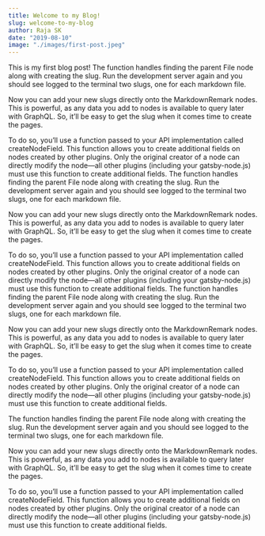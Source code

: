 ```yaml
---
title: Welcome to my Blog!
slug: welcome-to-my-blog
author: Raja SK
date: "2019-08-10"
image: "./images/first-post.jpeg"
---
```


This is my first blog post!
The function handles finding the parent File node along with creating the slug. Run the development server again and you should see logged to the terminal two slugs, one for each markdown file.

Now you can add your new slugs directly onto the MarkdownRemark nodes. This is powerful, as any data you add to nodes is available to query later with GraphQL. So, it’ll be easy to get the slug when it comes time to create the pages.

To do so, you’ll use a function passed to your API implementation called createNodeField. This function allows you to create additional fields on nodes created by other plugins. Only the original creator of a node can directly modify the node—all other plugins (including your gatsby-node.js) must use this function to create additional fields.
The function handles finding the parent File node along with creating the slug. Run the development server again and you should see logged to the terminal two slugs, one for each markdown file.

Now you can add your new slugs directly onto the MarkdownRemark nodes. This is powerful, as any data you add to nodes is available to query later with GraphQL. So, it’ll be easy to get the slug when it comes time to create the pages.

To do so, you’ll use a function passed to your API implementation called createNodeField. This function allows you to create additional fields on nodes created by other plugins. Only the original creator of a node can directly modify the node—all other plugins (including your gatsby-node.js) must use this function to create additional fields.
The function handles finding the parent File node along with creating the slug. Run the development server again and you should see logged to the terminal two slugs, one for each markdown file.

Now you can add your new slugs directly onto the MarkdownRemark nodes. This is powerful, as any data you add to nodes is available to query later with GraphQL. So, it’ll be easy to get the slug when it comes time to create the pages.

To do so, you’ll use a function passed to your API implementation called createNodeField. This function allows you to create additional fields on nodes created by other plugins. Only the original creator of a node can directly modify the node—all other plugins (including your gatsby-node.js) must use this function to create additional fields.

The function handles finding the parent File node along with creating the slug. Run the development server again and you should see logged to the terminal two slugs, one for each markdown file.

Now you can add your new slugs directly onto the MarkdownRemark nodes. This is powerful, as any data you add to nodes is available to query later with GraphQL. So, it’ll be easy to get the slug when it comes time to create the pages.

To do so, you’ll use a function passed to your API implementation called createNodeField. This function allows you to create additional fields on nodes created by other plugins. Only the original creator of a node can directly modify the node—all other plugins (including your gatsby-node.js) must use this function to create additional fields.